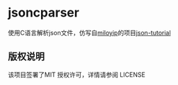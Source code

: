 # jsoncparser
使用C语言解析json文件，仿写自[miloyip](https://github.com/miloyip)的项目[json-tutorial](https://github.com/miloyip/json-tutorial)

## 版权说明
该项目签署了MIT 授权许可，详情请参阅 LICENSE